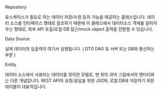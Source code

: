 Repository

유스케이스가 필요로 하는 데이터 저장/수정 등의 기능을 제공하는 클래스입니다.
데이터 소스를 인터페이스 형태로 참조하기 때문에 이 클래스에서 데이터소스 객체를 갈아끼우는 형태로, 외부 API 호출/로컬 DB 접근/mock object 출력을 전환할 수 있습니다.

Data Source

실제 데이터의 입출력이 여기서 실행됩니다. ( DTO DAO 등 서버 또는 DB와 통신하는 부분 )

Entity

데이터 소스에서 사용되는 데이터를 정의한 모델로, 맨 위의 과녁 그림에서의 엔티티와는 다른 개념입니다.
REST API의 요청/응답을 위한 JSON, 로컬 DB에 저장하기 위한 테이블이 대표적입니다.
